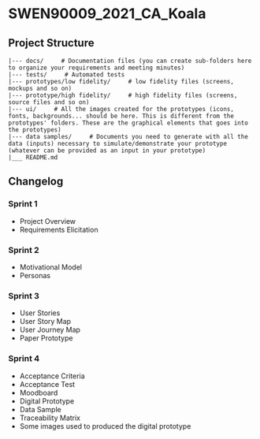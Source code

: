# SWEN90009_2021_CA_Koala
## Project Structure
```
|--- docs/     # Documentation files (you can create sub-folders here to organize your requirements and meeting minutes)
|--- tests/     # Automated tests
|--- prototypes/low fidelity/     # low fidelity files (screens, mockups and so on)
|--- prototype/high fidelity/     # high fidelity files (screens, source files and so on)
|--- ui/     # All the images created for the prototypes (icons, fonts, backgrounds... should be here. This is different from the prototypes' folders. These are the graphical elements that goes into the prototypes)
|--- data samples/     # Documents you need to generate with all the data (inputs) necessary to simulate/demonstrate your prototype (whatever can be provided as an input in your prototype)
|___ README.md
```

## Changelog
### Sprint 1
- Project Overview
- Requirements Elicitation
### Sprint 2
- Motivational Model
- Personas
### Sprint 3
- User Stories
- User Story Map
- User Journey Map
- Paper Prototype
### Sprint 4
- Acceptance Criteria
- Acceptance Test
- Moodboard
- Digital Prototype
- Data Sample
- Traceability Matrix
- Some images used to produced the digital prototype